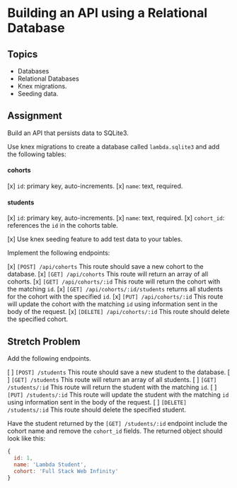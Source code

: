 # Building an API using a Relational Database

## Topics

- Databases
- Relational Databases
- Knex migrations.
- Seeding data.

## Assignment

Build an API that persists data to SQLite3.

Use knex migrations to create a database called `lambda.sqlite3` and add the following tables:

#### cohorts

[x] `id`: primary key, auto-increments.
[x] `name`: text, required.

#### students

[x] `id`: primary key, auto-increments.
[x] `name`: text, required.
[x] `cohort_id`: references the `id` in the cohorts table.

[x] Use knex seeding feature to add test data to your tables.

Implement the following endpoints:

[x] `[POST] /api/cohorts` This route should save a new cohort to the database.
[x] `[GET] /api/cohorts` This route will return an array of all cohorts.
[x] `[GET] /api/cohorts/:id` This route will return the cohort with the matching `id`.
[x] `[GET] /api/cohorts/:id/students` returns all students for the cohort with the specified `id`.
[x] `[PUT] /api/cohorts/:id` This route will update the cohort with the matching `id` using information sent in the body of the request.
[x] `[DELETE] /api/cohorts/:id` This route should delete the specified cohort.

## Stretch Problem

Add the following endpoints.

[ ] `[POST] /students` This route should save a new student to the database.
[ ] `[GET] /students` This route will return an array of all students.
[ ] `[GET] /students/:id` This route will return the student with the matching `id`.
[ ] `[PUT] /students/:id` This route will update the student with the matching `id` using information sent in the body of the request.
[ ] `[DELETE] /students/:id` This route should delete the specified student.

Have the student returned by the `[GET] /students/:id` endpoint include the cohort name and remove the `cohort_id` fields. The returned object should look like this:

```js
{
  id: 1,
  name: 'Lambda Student',
  cohort: 'Full Stack Web Infinity'
}
```
